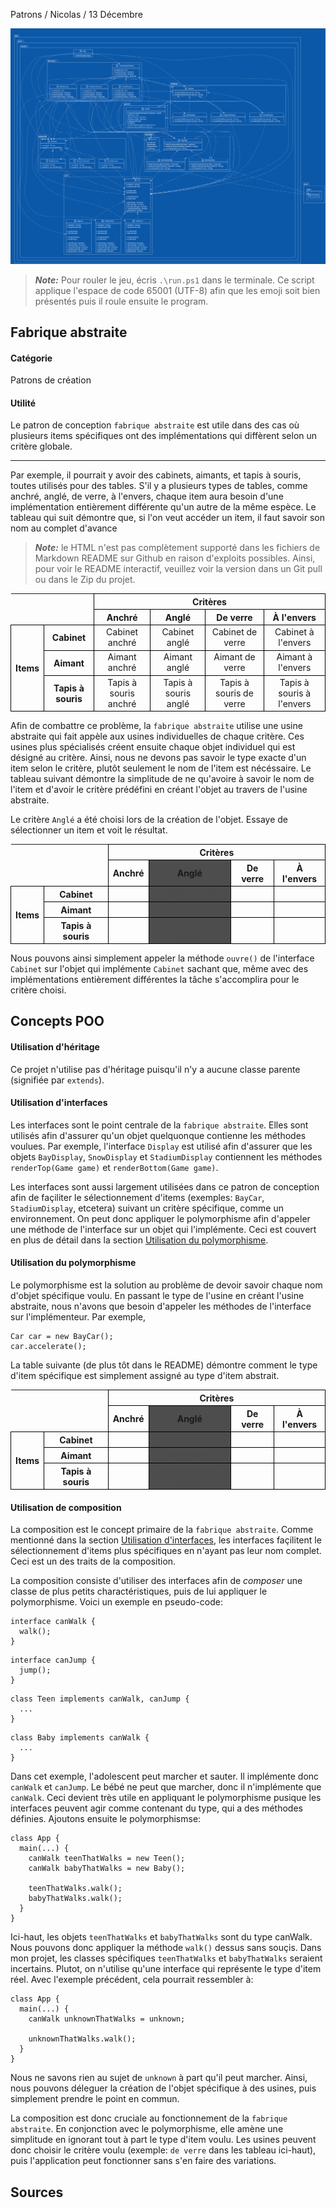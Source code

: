 Patrons / Nicolas / 13 Décembre

![SVG du PUML du projet](/PatronsPUML.svg)

> **_Note:_** Pour rouler le jeu, écris `.\run.ps1` dans le terminale. Ce script applique l'espace de code 65001 (UTF-8) afin que les emoji soit bien présentés puis il roule ensuite le program.

## Fabrique abstraite
#### Catégorie
Patrons de création
#### Utilité
Le patron de conception `fabrique abstraite` est utile dans des cas où plusieurs items spécifiques ont des implémentations qui diffèrent selon un critère globale.

---

Par exemple, il pourrait y avoir des cabinets, aimants, et tapis à souris, toutes utilisés pour des tables. S'il y a plusieurs types de tables, comme anchré, anglé, de verre, à l'envers, chaque item aura besoin d'une implémentation entièrement différente qu'un autre de la même espèce. Le tableau qui suit démontre que, si l'on veut accéder un item, il faut savoir son nom au complet d'avance

> **_Note:_** le HTML n'est pas complètement supporté dans les fichiers de Markdown README sur Github en raison d'exploits possibles. Ainsi, pour voir le README interactif, veuillez voir la version dans un Git pull ou dans le Zip du projet.

<style  type="text/css">

  th, td {
    text-align: center; 
    vertical-align: middle;
    border: 1px solid black;
  }

  td.hide {
    border: 0px solid black;
    visibility: hidden;
  }

  td.hidetext {
    visibility: hidden;
  }

  .nohover {
    background-color: transparent !important;
  }

  table {
    overflow: hidden;
  }

  .table2angle {
    background-color: #4d4d4d;
  }

  .table2cabinet {
    background-color: #4d4d4d;
    
  }

  .table2anglehighlight {
    background-color: #808080;
  }

  .table2cabinet:not(:hover) {
    background-color: transparent;
  }

  .table2cabinet:not(:hover) .table2anglehighlight {
    color: #4d4d4d;
    background-color: #4d4d4d;
  }

</style>

<table>
  <tr>
    <td colspan="2" class="hide"></td>
    <th colspan="4">Critères</th>
  </tr>
  <tr>
    <td colspan="2" class="hide"></td>
    <th>Anchré</th>
    <th>Anglé</th>
    <th>De verre</th>
    <th>À l'envers</th>
  </tr>
  <tr>
    <th rowspan="6">Items</th>
    <th>Cabinet</th>
    <td>Cabinet anchré</td>
    <td>Cabinet anglé</td>
    <td>Cabinet de verre</td>
    <td>Cabinet à l'envers</td>
  </tr>
  <tr>
    <th>Aimant</th>
    <td>Aimant anchré</td>
    <td>Aimant anglé</td>
    <td>Aimant de verre</td>
    <td>Aimant à l'envers</td>
  </tr>
  <tr>
    <th>Tapis à souris</th>
    <td>Tapis à souris anchré</td>
    <td>Tapis à souris anglé</td>
    <td>Tapis à souris de verre</td>
    <td>Tapis à souris à l'envers</td>
  </tr>
</table>

Afin de combattre ce problème, la `fabrique abstraite` utilise une usine abstraite qui fait appèle aux usines individuelles de chaque critère. Ces usines plus spécialisés créent ensuite chaque objet individuel qui est désigné au critère. Ainsi, nous ne devons pas savoir le type exacte d'un item selon le critère, plutôt seulement le nom de l'item est nécéssaire. Le tableau suivant démontre la simplitude de ne qu'avoire à savoir le nom de l'item et d'avoir le critère prédéfini en créant l'objet au travers de l'usine abstraite.

Le critère `Anglé` a été choisi lors de la création de l'objet. Essaye de sélectionner un item et voit le résultat.

<table>
  <tr>
    <td colspan="2" class="hide"></td>
    <th colspan="4">Critères</th>
  </tr>
  <tr>
    <td colspan="2" class="hide"></td>
    <th>Anchré</th>
    <th class="table2angle">Anglé</th>
    <th>De verre</th>
    <th>À l'envers</th>
  </tr>
  <tr>
    <th rowspan="6" class="nohover">Items</th>
    <tr class="table2cabinet">
      <th>Cabinet</th>
      <td></td>
      <td class="table2angle table2anglehighlight">Cabinet anglé</td>
      <td></td>
      <td></td>
    </tr>
  </tr>
  <tr class="table2cabinet">
    <th>Aimant</th>
    <td></td>
    <td class="table2angle table2anglehighlight">Aimant anglé</td>
    <td></td>
    <td></td>
  </tr>
  <tr class="table2cabinet">
    <th>Tapis à souris</th>
    <td></td>
    <td class="table2angle table2anglehighlight">Tapis à souris anglé</td>
    <td></td>
    <td></td>
  </tr>
</table>

Nous pouvons ainsi simplement appeler la méthode `ouvre()` de l'interface `Cabinet` sur l'objet qui implémente `Cabinet` sachant que, même avec des implémentations entièrement différentes la tâche s'accomplira pour le critère choisi.



## Concepts POO
#### Utilisation d'héritage
Ce projet n'utilise pas d'héritage puisqu'il n'y a aucune classe parente (signifiée par `extends`).

#### Utilisation d'interfaces
Les interfaces sont le point centrale de la `fabrique abstraite`. Elles sont utilisés afin d'assurer qu'un objet quelquonque contienne les méthodes voulues. Par exemple, l'interface `Display` est utilisé afin d'assurer que les objets `BayDisplay`, `SnowDisplay` et `StadiumDisplay` contiennent les méthodes `renderTop(Game game)` et `renderBottom(Game game)`. 

Les interfaces sont aussi largement utilisées dans ce patron de conception afin de façiliter le sélectionnement d'items (exemples: `BayCar`, `StadiumDisplay`, etcetera) suivant un critère spécifique, comme un environnement. On peut donc appliquer le polymorphisme afin d'appeler une méthode de l'interface sur un objet qui l'implémente. Ceci est couvert en plus de détail dans la section [Utilisation du polymorphisme](#utilisation-du-polymorphisme).

#### Utilisation du polymorphisme
Le polymorphisme est la solution au problème de devoir savoir chaque nom d'objet spécifique voulu. En passant le type de l'usine en créant l'usine abstraite, nous n'avons que besoin d'appeler les méthodes de l'interface sur l'implémenteur. Par exemple,
```
Car car = new BayCar();
car.accelerate();
```
La table suivante (de plus tôt dans le README) démontre comment le type d'item spécifique est simplement assigné au type d'item abstrait.

<table>
  <tr>
    <td colspan="2" class="hide"></td>
    <th colspan="4">Critères</th>
  </tr>
  <tr>
    <td colspan="2" class="hide"></td>
    <th>Anchré</th>
    <th class="table2angle">Anglé</th>
    <th>De verre</th>
    <th>À l'envers</th>
  </tr>
  <tr>
    <th rowspan="6" class="nohover">Items</th>
    <tr class="table2cabinet">
      <th>Cabinet</th>
      <td></td>
      <td class="table2angle table2anglehighlight">Cabinet anglé</td>
      <td></td>
      <td></td>
    </tr>
  </tr>
  <tr class="table2cabinet">
    <th>Aimant</th>
    <td></td>
    <td class="table2angle table2anglehighlight">Aimant anglé</td>
    <td></td>
    <td></td>
  </tr>
  <tr class="table2cabinet">
    <th>Tapis à souris</th>
    <td></td>
    <td class="table2angle table2anglehighlight">Tapis à souris anglé</td>
    <td></td>
    <td></td>
  </tr>
</table>

#### Utilisation de composition
La composition est le concept primaire de la `fabrique abstraite`. Comme mentionné dans la section [Utilisation d'interfaces](#utilisation-dinterfaces), les interfaces façilitent le sélectionnement d'items plus spécifiques en n'ayant pas leur nom complet. Ceci est un des traits de la composition.

La composition consiste d'utiliser des interfaces afin de <i>composer</i> une classe de plus petits charactéristiques, puis de lui appliquer le polymorphisme. Voici un exemple en pseudo-code:
```
interface canWalk {
  walk();
}
```
```
interface canJump {
  jump();
}
```
```
class Teen implements canWalk, canJump {
  ...
}
```
```
class Baby implements canWalk {
  ...
}
```
Dans cet exemple, l'adolescent peut marcher et sauter. Il implémente donc `canWalk` et `canJump`. Le bébé ne peut que marcher, donc il n'implémente que `canWalk`. Ceci devient très utile en appliquant le polymorphisme pusique les interfaces peuvent agir comme contenant du type, qui a des méthodes définies. Ajoutons ensuite le polymorphismse:
```
class App {
  main(...) {
    canWalk teenThatWalks = new Teen();
    canWalk babyThatWalks = new Baby();

    teenThatWalks.walk();
    babyThatWalks.walk();
  }
}
```
Ici-haut, les objets `teenThatWalks` et `babyThatWalks` sont du type canWalk. Nous pouvons donc appliquer la méthode `walk()` dessus sans souçis. Dans mon projet, les classes spécifiques `teenThatWalks` et `babyThatWalks` seraient incertains. Plutot, on n'utilise qu'une interface qui représente le type d'item réel. Avec l'exemple précédent, cela pourrait ressembler à:
```
class App {
  main(...) {
    canWalk unknownThatWalks = unknown;

    unknownThatWalks.walk();
  }
}
```
Nous ne savons rien au sujet de `unknown` à part qu'il peut marcher. Ainsi, nous pouvons déleguer la création de l'objet spécifique à des usines, puis simplement prendre le point en commun.

La composition est donc cruciale au fonctionnement de la `fabrique abstraite`. En conjonction avec le polymorphisme, elle amène une simplitude en ignorant tout à part le type d'item voulu. Les usines peuvent donc choisir le critère voulu (exemple: `de verre` dans les tableau ici-haut), puis l'application peut fonctionner sans s'en faire des variations.

## Sources
``````
